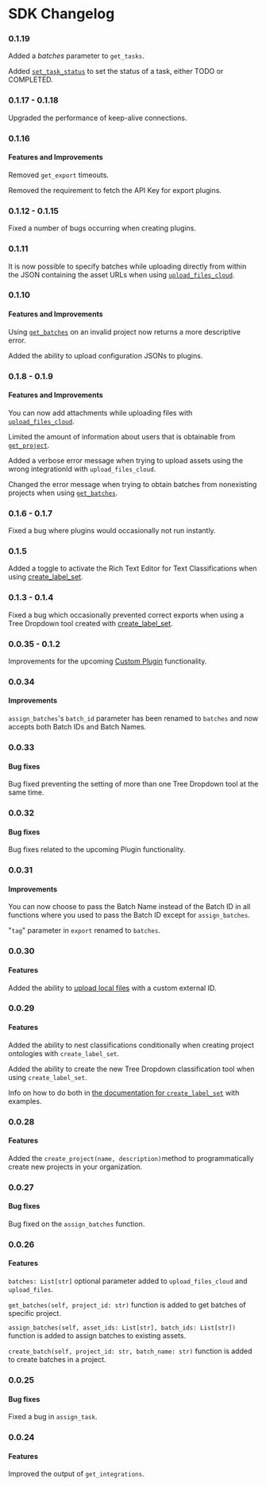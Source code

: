 # SDK Changelog

### 0.1.19

Added a _batches_ parameter to `get_tasks`.

Added [`set_task_status`](sdk-documentation.md#set\_task\_status-task\_id-status) to set the status of a task, either TODO or COMPLETED.

### 0.1.17 - 0.1.18

Upgraded the performance of keep-alive connections.

### 0.1.16

#### Features and Improvements

Removed `get_export` timeouts.

Removed the requirement to fetch the API Key for export plugins.

### 0.1.12 - 0.1.15

Fixed a number of bugs occurring when creating plugins.

### 0.1.11

It is now possible to specify batches while uploading directly from within the JSON containing the asset URLs when using [`upload_files_cloud`](sdk-documentation.md#upload\_files\_cloud-project\_id-assets-integration\_id-batches).

### 0.1.10

#### Features and Improvements

Using [`get_batches`](sdk-documentation.md#get\_batches-project\_id) on an invalid project now returns a more descriptive error.

Added the ability to upload configuration JSONs to plugins.

### 0.1.8 - 0.1.9

#### Features and Improvements

You can now add attachments while uploading files with [`upload_files_cloud`](sdk-documentation.md#upload\_files\_cloud-project\_id-assets-integrationid-batches).

Limited the amount of information about users that is obtainable from [`get_project`](sdk-documentation.md#get\_project-project\_id).

Added a verbose error message when trying to upload assets using the wrong integrationId with `upload_files_cloud`.

Changed the error message when trying to obtain batches from nonexisting projects when using [`get_batches`](sdk-documentation.md#get\_batches-project\_id).

### 0.1.6 - 0.1.7

Fixed a bug where plugins would occasionally not run instantly.

### 0.1.5

Added a toggle to activate the Rich Text Editor for Text Classifications when using [create\_label\_set](sdk-documentation.md#create\_label\_set-project\_id-tools-classifications-relations).

### 0.1.3 - 0.1.4

Fixed a bug which occasionally prevented correct exports when using a Tree Dropdown tool created with [create\_label\_set](sdk-documentation.md#create\_label\_set-project\_id-tools-classifications-relations).

### 0.0.35 - 0.1.2

Improvements for the upcoming [Custom Plugin](../plugins/plugin-developer-documentation/) functionality.

### 0.0.34

#### Improvements

`assign_batches`'s `batch_id` parameter has been renamed to `batches` and now accepts both Batch IDs and Batch Names.

### 0.0.33

#### Bug fixes

Bug fixed preventing the setting of more than one Tree Dropdown tool at the same time.

### 0.0.32

#### Bug fixes

Bug fixes related to the upcoming Plugin functionality.

### 0.0.31

#### Improvements

You can now choose to pass the Batch Name instead of the Batch ID in all functions where you used to pass the Batch ID except for `assign_batches`.

"`tag`" parameter in `export` renamed to `batches`.

### 0.0.30

#### Features

Added the ability to [upload local files](sdk-documentation.md#upload\_files-project\_id-file\_paths-integrationid-batches) with a custom external ID.

### 0.0.29

#### Features

Added the ability to nest classifications conditionally when creating project ontologies with `create_label_set`.

Added the ability to create the new Tree Dropdown classification tool when using `create_label_set`.&#x20;

Info on how to do both in [the documentation for `create_label_set`](sdk-documentation.md#create\_label\_set-project\_id-tools-classifications-relations) with examples.

### 0.0.28

#### Features

Added the `create_project(name, description)`method to programmatically create new projects in your organization.

### 0.0.27

#### Bug fixes

Bug fixed on the `assign_batches` function.

### 0.0.26

#### Features

`batches: List[str]`  optional parameter added to `upload_files_cloud` and `upload_files`.

`get_batches(self, project_id: str)` function is added to get batches of specific project.

`assign_batches(self, asset_ids: List[str], batch_ids: List[str])` function is added to assign batches to existing assets.

`create_batch(self, project_id: str, batch_name: str)` function is added to create batches in a project.

### 0.0.25

#### Bug fixes

Fixed a bug in `assign_task`.

### 0.0.24

#### Features

Improved the output of `get_integrations`.

